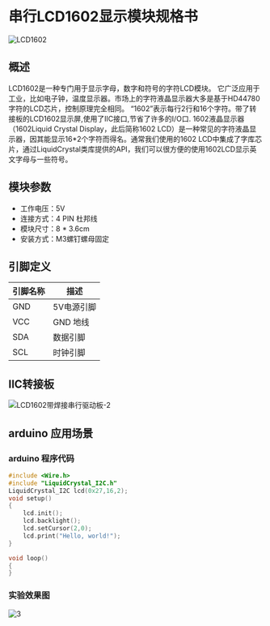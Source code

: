 # 串行LCD1602显示模块规格书

![LCD1602](E:\GitLab\sensors-kit\3.串行LCD1602显示模块\串行LCD1602显示模块图片\LCD1602.png)

## 概述

  LCD1602是一种专门用于显示字母，数字和符号的字符LCD模块。 它广泛应用于工业，比如电子钟，温度显示器。市场上的字符液晶显示器大多是基于HD44780字符的LCD芯片，控制原理完全相同。 “1602”表示每行2行和16个字符。带了转接板的LCD1602显示屏,使用了IIC接口,节省了许多的I/O口. 1602液晶显示器（1602Liquid Crystal Display，此后简称1602 LCD）是一种常见的字符液晶显示器，因其能显示16*2个字符而得名。通常我们使用的1602 LCD中集成了字库芯片，通过LiquidCrystal类库提供的API，我们可以很方便的使用1602LCD显示英文字母与一些符号。  

## 模块参数

* 工作电压：5V
* 连接方式：4 PIN 杜邦线
* 模块尺寸：8 * 3.6cm
* 安装方式：M3螺钉螺母固定

## 引脚定义

| 引脚名称| 描述 |
|---- |----|
| GND | 5V电源引脚 |
| VCC | GND 地线 |
| SDA | 数据引脚 |
| SCL | 时钟引脚 |

## IIC转接板

![LCD1602带焊接串行驱动板-2](E:\GitLab\sensors-kit\3.串行LCD1602显示模块\串行LCD1602显示模块图片\LCD1602带焊接串行驱动板-2.png)

##  arduino 应用场景

### arduino 程序代码

```c++
#include <Wire.h> 
#include "LiquidCrystal_I2C.h"
LiquidCrystal_I2C lcd(0x27,16,2);  
void setup()
{
    lcd.init();                     
    lcd.backlight();
    lcd.setCursor(2,0); 
    lcd.print("Hello, world!");
}

void loop()
{
}
```

### 实验效果图

![3](E:\GitLab\sensors-kit\3.串行LCD1602显示模块\串行LCD1602显示模块图片\3.png)